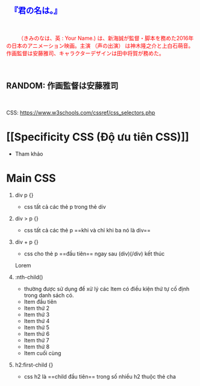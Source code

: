 <div> 
 <h2>  『君の名は。』    </h2>

    <p>
        （きみのなは、英 : Your Name.) は、新海誠が監督・脚本を務めた2016年の日本のアニメーション映画。主演 （声の出演） は神木隆之介と上白石萌音。作画監督は安藤雅司、キャラクターデザインは田中将賀が務めた。
    </p>
    
    <h2>RANDOM: 作画監督は安藤雅司</h2>
 </div>

CSS: https://www.w3schools.com/cssref/css_selectors.php

# [[Specificity CSS (Độ ưu tiên CSS)]]
- Tham khảo

# Main CSS
 1. div p {}
	- css tất cả các thẻ p trong thẻ div
	<style>
		div p{
			color: red;
		}
	</style>

2. div > p {}
	- css tất cả các thẻ p ==khi và chỉ khi ba nó là div==

3. div + p {}
	- css cho thẻ p ==đầu tiên== ngay sau (div)(/div) kết thúc
	<div>
	</div>
	<p>Lorem</p>

4. :nth-child()
	- thường được sử dụng để xử lý các Item có điều kiện thứ tự cố định trong danh sách có.
	<ul>
	    <li>Item đầu tiên</li>
	    <li>Item thứ 2</li>
	    <li>Item thứ 3</li>
	    <li>Item thứ 4</li>
	    <li>Item thứ 5</li>
	    <li>Item thứ 6</li>
	    <li>Item thứ 7</li>
	    <li>Item thứ 8</li>
	    <li>Item cuối cùng</li>
	</ul>
5. h2:first-child {}
	- css h2 là ==child đầu tiên== trong số nhiều h2 thuộc thẻ cha <div>
	<style>
		h2:first-child{
			color: blue;
		}
	</style>






